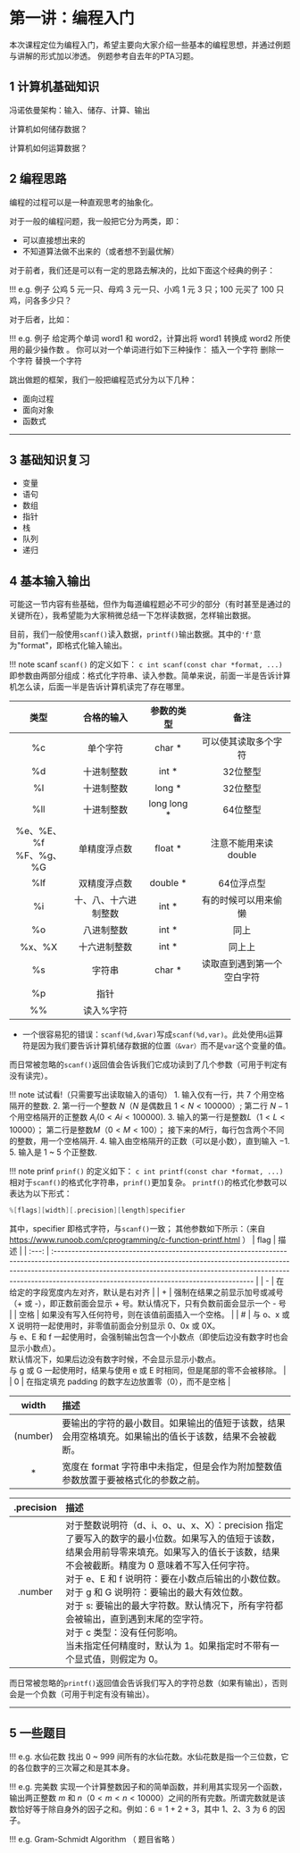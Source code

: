 # 第一讲：编程入门

本次课程定位为编程入门，希望主要向大家介绍一些基本的编程思想，并通过例题与讲解的形式加以渗透。
例题参考自去年的PTA习题。

## 1 计算机基础知识

冯诺依曼架构：输入、储存、计算、输出

计算机如何储存数据？

计算机如何运算数据？

## 2 编程思路

编程的过程可以是一种直观思考的抽象化。

对于一般的编程问题，我一般把它分为两类，即：
* 可以直接想出来的
* 不知道算法做不出来的（或者想不到最优解）

对于前者，我们还是可以有一定的思路去解决的，比如下面这个经典的例子：

!!! e.g. 例子
    公鸡 $5$ 元一只、母鸡 $3$ 元一只、小鸡 $1$ 元 $3$ 只；$100$ 元买了 $100$ 只鸡，问各多少只？

对于后者，比如：

!!! e.g. 例子
    给定两个单词 word1 和 word2，计算出将 word1 转换成 word2 所使用的最少操作数 。
    你可以对一个单词进行如下三种操作：
    插入一个字符 删除一个字符 替换一个字符



跳出做题的框架，我们一般把编程范式分为以下几种：
- 面向过程
- 面向对象
- 函数式
***

## 3 基础知识复习

- 变量
- 语句
- 数组
- 指针
- 栈
- 队列
- 递归

## 4 基本输入输出
可能这一节内容有些基础，但作为每道编程题必不可少的部分（有时甚至是通过的关键所在），我希望能为大家稍微总结一下怎样读数据，怎样输出数据。

目前，我们一般使用`scanf()`读入数据，`printf()`输出数据。其中的`'f'`意为"format"，即格式化输入输出。

!!! note scanf
    `scanf()` 的定义如下：
    ```c
    int scanf(const char *format, ...)
    ```
即参数由两部分组成：格式化字符串、读入参数。简单来说，前面一半是告诉计算机怎么读，后面一半是告诉计算机读完了存在哪里。

|            类型            |      合格的输入      | 参数的类型  |            备注            |
| :------------------------: | :------------------: | :---------: | :------------------------: |
|             %c             |       单个字符       |   char *    |    可以使其读取多个字符    |
|             %d             |      十进制整数      |    int *    |          32位整型          |
|             %l             |      十进制整数      |   long *    |          32位整型          |
|            %ll             |      十进制整数      | long long * |          64位整型          |
| %e、%E、%f <br> %F、%g、%G |     单精度浮点数     |   float *   |   注意不能用来读 double    |
|            %lf             |     双精度浮点数     |  double *   |         64位浮点型         |
|             %i             | 十、八、十六进制整数 |    int *    |    有的时候可以用来偷懒    |
|             %o             |      八进制整数      |    int *    |            同上            |
|           %x、%X           |     十六进制整数     |    int *    |           同上上           |
|             %s             |        字符串        |   char *    | 读取直到遇到第一个空白字符 |
|             %p             |         指针         |             |                            |
|             %%             |      读入%字符       |

* 一个很容易犯的错误：`scanf(%d,&var)`写成`scanf(%d,var)`。此处使用`&`运算符是因为我们要告诉计算机储存数据的位置`（&var）`而不是`var`这个变量的值。

而日常被忽略的`scanf()`返回值会告诉我们它成功读到了几个参数（可用于判定有没有读完）。

!!! note 试试看!（只需要写出读取输入的语句）
    1. 输入仅有一行，共 $7$ 个用空格隔开的整数.
    2. 第一行一个整数 $N$（$N$ 是偶数且 $1<N<100000$）;
        第二行 $N-1$ 个用空格隔开的正整数 $A_i (0<Ai<100000)$.
    3. 输入的第一行是整数$L$（$1< L < 10000$）；
        第二行是整数$M$（$0 < M < 100$）；
        接下来的$M$行，每行包含两个不同的整数，用一个空格隔开.
    4. 输入由空格隔开的正数（可以是小数），直到输入 $-1$.
    5. 输入是 $1$ ~ $5$ 个正整数.

!!! note prinf
    `prinf()` 的定义如下：
    ```c
    int printf(const char *format, ...)
    ```
相对于`scanf()`的格式化字符串，`prinf()`更加复杂。
`printf()`的格式化参数可以表达为以下形式：
```C
%[flags][width][.precision][length]specifier
```
其中，specifier 即格式字符，与`scanf()`一致；
其他参数如下所示：（来自 https://www.runoob.com/cprogramming/c-function-printf.html ）
| flag  | 描述                                                                                                                                                                                                                                                                                               |
| :---: | :------------------------------------------------------------------------------------------------------------------------------------------------------------------------------------------------------------------------------------------------------------------------------------------------- |
|   -   | 在给定的字段宽度内左对齐，默认是右对齐                                                                                                                                                                                                                                                             |
|   +   | 强制在结果之前显示加号或减号（+ 或 -），即正数前面会显示 + 号。默认情况下，只有负数前面会显示一个 - 号                                                                                                                                                                                             |
| 空格  | 如果没有写入任何符号，则在该值前面插入一个空格。                                                                                                                                                                                                                                                   |
|   #   | 与 o、x 或 X 说明符一起使用时，非零值前面会分别显示 0、0x 或 0X。<br>与 e、E 和 f 一起使用时，会强制输出包含一个小数点（即使后边没有数字时也会显示小数点）。<br>默认情况下，如果后边没有数字时候，不会显示显示小数点。<br>与 g 或 G 一起使用时，结果与使用 e 或 E 时相同，但是尾部的零不会被移除。 |
|   0   | 在指定填充 padding 的数字左边放置零（0），而不是空格                                                                                                                                                                                                                                               |

|  width   | 描述                                                                                                   |
| :------: | :----------------------------------------------------------------------------------------------------- |
| (number) | 要输出的字符的最小数目。如果输出的值短于该数，结果会用空格填充。如果输出的值长于该数，结果不会被截断。 |
|    *     | 宽度在 format 字符串中未指定，但是会作为附加整数值参数放置于要被格式化的参数之前。                     |

| .precision | 描述                                                                                                                                                                                                                                                                                                                                                                                                                                                                                              |
| :--------: | :------------------------------------------------------------------------------------------------------------------------------------------------------------------------------------------------------------------------------------------------------------------------------------------------------------------------------------------------------------------------------------------------------------------------------------------------------------------------------------------------ |
|  .number   | 对于整数说明符（d、i、o、u、x、X）：precision 指定了要写入的数字的最小位数。如果写入的值短于该数，结果会用前导零来填充。如果写入的值长于该数，结果不会被截断。精度为 0 意味着不写入任何字符。<br>对于 e、E 和 f 说明符：要在小数点后输出的小数位数。<br>对于 g 和 G 说明符：要输出的最大有效位数。<br>对于 s: 要输出的最大字符数。默认情况下，所有字符都会被输出，直到遇到末尾的空字符。<br>对于 c 类型：没有任何影响。<br>当未指定任何精度时，默认为 1。如果指定时不带有一个显式值，则假定为 0。 |


而日常被忽略的`printf()`返回值会告诉我们写入的字符总数（如果有输出），否则会是一个负数（可用于判定有没有输出）。
***
## 5 一些题目

!!! e.g. 水仙花数
    找出 $0$ ~ $999$ 间所有的水仙花数。水仙花数是指一个三位数，它的各位数字的三次幂之和是其本身。

!!! e.g. 完美数
    实现一个计算整数因子和的简单函数，并利用其实现另一个函数，输出两正整数 $m$ 和 $n$（$0<m<n<10000$）之间的所有完数。所谓完数就是该数恰好等于除自身外的因子之和。例如：$6=1+2+3$，其中 $1$、$2$、$3$ 为 $6$ 的因子。

!!! e.g. Gram-Schmidt Algorithm
    （ 题目省略 ）
